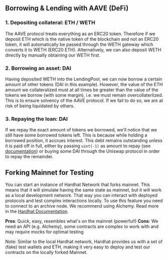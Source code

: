 ## Borrowing & Lending with AAVE (DeFi)

### 1. Depositing collateral: ETH / WETH

The AAVE protocol treats everything as an ERC20 token. Therefore if we deposit ETH which is the native token of the blockchain and not an ERC20 token, it will automatically be passed through the WETH gateway which converts it to WETH (ERC20 ETH). Alternatively, we can also deposit WETH directly by manually obtaining our WETH first. 

### 2. Borrowing an asset: DAI

Having deposited WETH into the LendingPool, we can now borrow a certain amount of other tokens (DAI in this example). However, the value of the ETH amount we collateralized must at all times be greater than the value of the tokens we borrow (with some margin), i.e. we must remain overcollaterlized. This is to ensure solvency of the AAVE protocol. If we fail to do so, we are at risk of being liquidated by others.

### 3. Repaying the loan: DAI

If we repay the exact amount of tokens we borrowed, we'll notice that we still have some borrowed tokens left. This is because while holding a borrowed position, it accrues interest. This debt remains outstanding unless it is paid off in full, either by passing `uint(-1)` as amount to repay (see [documentation](https://docs.aave.com/developers/v/2.0/the-core-protocol/lendingpool)) or buying some DAI through the Uniswap protocol in order to repay the remainder.


## Forking Mainnet for Testing

You can start an instance of Hardhat Network that forks mainnet. This means that it will simulate having the same state as mainnet, but it will work as a local development network. That way you can interact with deployed protocols and test complex interactions locally. To use this feature you need to connect to an archive node. We recommend using Alchemy. Read more in the [Hardhat Documentation](https://hardhat.org/hardhat-network/docs/guides/forking-other-networks).

**Pros**: Quick, easy, resembles what's on the mainnet (powerful!)
**Cons**: We need an API (e.g. Alchemy), some contracts are complex to work with and may require mocks for optimal testing

Note: Similar to the local Hardhat network, Hardhat provides us with a set of (fake) test wallets and ETH, making it very easy to deploy and test our contracts on the locally forked Mainnet.
